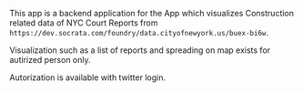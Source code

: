 This app is a backend application for the App which visualizes Construction related data of NYC Court Reports from `https://dev.socrata.com/foundry/data.cityofnewyork.us/buex-bi6w`.

Visualization such as a list of reports and spreading on map exists for autirized person only.

Autorization is available with twitter login.